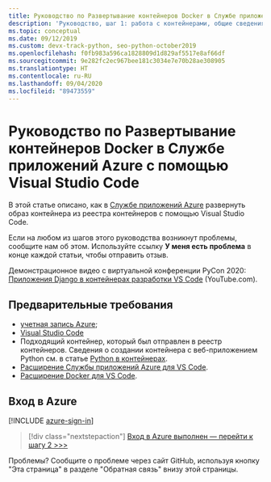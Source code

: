 ```yaml
---
title: Руководство по Развертывание контейнеров Docker в Службе приложений Azure с помощью Visual Studio Code
description: 'Руководство, шаг 1: работа с контейнерами, общие сведения и предварительные требования.'
ms.topic: conceptual
ms.date: 09/12/2019
ms.custom: devx-track-python, seo-python-october2019
ms.openlocfilehash: f0fb983a596ca1828809d1d829af5517e8af66df
ms.sourcegitcommit: 9e282fc2ec967bee181c3034e7e70b28ae308905
ms.translationtype: HT
ms.contentlocale: ru-RU
ms.lasthandoff: 09/04/2020
ms.locfileid: "89473559"
---
```

# <a name="tutorial-deploy-docker-containers-to-azure-app-service-with-visual-studio-code"></a>Руководство по Развертывание контейнеров Docker в Службе приложений Azure с помощью Visual Studio Code

В этой статье описано, как в [Службе приложений Azure](/azure/app-service/) развернуть образ контейнера из реестра контейнеров с помощью Visual Studio Code.

Если на любом из шагов этого руководства возникнут проблемы, сообщите нам об этом. Используйте ссылку **У меня есть проблема** в конце каждой статьи, чтобы отправить отзыв.

Демонстрационное видео с виртуальной конференции PyCon 2020: <a href="https://www.youtube.com/watch?v=t79HDLC5kQA&feature=youtu.be&ocid=AID3006292" target="_blank">Приложения Django в контейнерах разработки VS Code</a> (YouTube.com).

## <a name="prerequisites"></a>Предварительные требования

- [учетная запись Azure](https://azure.microsoft.com/free/?utm_source=campaign&utm_campaign=vscode-tutorial-docker-extension&mktingSource=vscode-tutorial-docker-extension);
- [Visual Studio Code](https://code.visualstudio.com/)
- Подходящий контейнер, который был отправлен в реестр контейнеров. Сведения о создании контейнера с веб-приложением Python см. в статье [Python в контейнерах](https://code.visualstudio.com/docs/containers/quickstart-python).
- [Расширение Службы приложений Azure для VS Code](https://marketplace.visualstudio.com/items?itemName=ms-azuretools.vscode-azureappservice).
- [Расширение Docker для VS Code](https://marketplace.visualstudio.com/items?itemName=ms-azuretools.vscode-docker).

## <a name="sign-in-to-azure"></a>Вход в Azure

[!INCLUDE [azure-sign-in](includes/azure-sign-in.md)]

> [!div class="nextstepaction"]
> [Вход в Azure выполнен — перейти к шагу 2 >>>](tutorial-deploy-containers-02.md)

Проблемы? Сообщите о проблеме через сайт GitHub, используя кнопку "Эта страница" в разделе "Обратная связь" внизу этой страницы.
